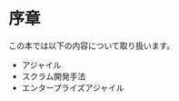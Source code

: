 # 序章

この本では以下の内容について取り扱います。

- アジャイル
- スクラム開発手法
- エンタープライズアジャイル

<!-- ## Play online

You can start playing with Docus in your browser using Stackblitz:

:button-link[Play on StackBlitz]{size="small" icon="IconStackBlitz" href="https://stackblitz.com/github/nuxt-themes/docus-starter" blank} -->

<!-- ## Create a new project

1. Start a fresh Docus project with:

```bash [npx]
npx nuxi@latest init docs -t themes/docus
```

2. Install the dependencies in the `docs` folder:

::code-group

  ```bash [npm]
  npm install
  ```

  ```bash [yarn]
  yarn install
  ```

  ```bash [pnpm]
  pnpm install --shamefully-hoist
  ```

::

3. Run the `dev` command to start Docus in development mode:

::code-group

```bash [npm]
npm run dev
```

```bash [yarn]
yarn dev
```

```bash [pnpm]
pnpm run dev
```

::

::alert{type="success"}
✨ Well done! A browser window should automatically open for <http://localhost:3000>
:: -->
